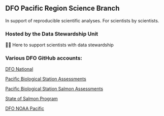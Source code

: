 ## DFO Pacific Region Science Branch

In support of reproducible scientific analyses. For scientists by scientists.

### Hosted by the Data Stewardship Unit

🙋‍♀️ Here to support scientists with data stewardship

### Various DFO GitHub accounts:

[DFO National](https://github.com/dfo-mpo)

[Pacific Biological Station Assessments](https://github.com/pbs-assess/)

[Pacific Biological Station Salmon Assessments](https://github.com/Pacific-salmon-assess/)

[State of Salmon Program](https://github.com/sos-program)

[DFO NOAA Pacific](https://github.com/dfo-noaa-pacific)
